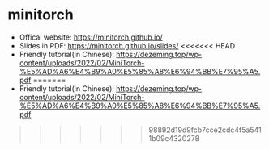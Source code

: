 # minitorch

* Offical website: https://minitorch.github.io/
* Slides in PDF: https://minitorch.github.io/slides/
<<<<<<< HEAD
* Friendly tutorial(in Chinese): https://dezeming.top/wp-content/uploads/2022/02/MiniTorch-%E5%AD%A6%E4%B9%A0%E5%85%A8%E6%94%BB%E7%95%A5.pdf
=======
* Friendly tutorial(in Chinese): https://dezeming.top/wp-content/uploads/2022/02/MiniTorch-%E5%AD%A6%E4%B9%A0%E5%85%A8%E6%94%BB%E7%95%A5.pdf
>>>>>>> 98892d19d9fcb7cce2cdc4f5a5411b09c4320278
